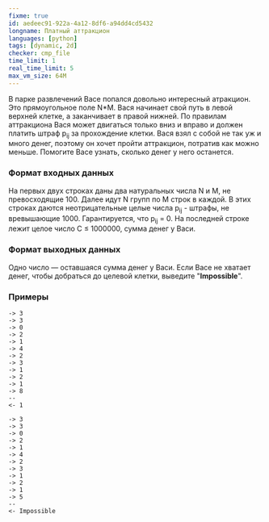 ```yaml
---
fixme: true
id: aedeec91-922a-4a12-8df6-a94dd4cd5432
longname: Платный аттракцион
languages: [python]
tags: [dynamic, 2d]
checker: cmp_file
time_limit: 1
real_time_limit: 5
max_vm_size: 64M
---
```



В парке развлечений Васе попался довольно интересный атракцион. Это прямоугольное поле N*M. Вася начинает свой путь в левой верхней клетке, а заканчивает в правой нижней. По правилам аттракциона Вася может двигаться только вниз и вправо и должен платить штраф p<sub>ij</sub> за прохождение клетки. Вася взял с собой не так уж и много денег, поэтому он хочет пройти аттракцион, потратив как можно меньше. Помогите Васе узнать, сколько денег у него останется.

### Формат входных данных

На первых двух строках даны два натуральных числа N и M, не превосходящие 100.
Далее идут N групп по M строк в каждой. В этих строках даются неотрицательные целые числа p<sub>ij</sub> - штрафы, не вревышающие 1000. Гарантируется, что p<sub>ij</sub> = 0.
На последней строке лежит целое число C ≤ 1000000, сумма денег у Васи.

### Формат выходных данных

Одно число — оставшаяся сумма денег у Васи. Если Васе не хватает денег, чтобы добраться до целевой клетки, выведите "**Impossible**".

### Примеры

```
-> 3
-> 3
-> 0
-> 2
-> 1
-> 4
-> 2
-> 3
-> 1
-> 2
-> 1
-> 8
--
<- 1
```

```
-> 3
-> 3
-> 0
-> 2
-> 1
-> 4
-> 2
-> 3
-> 1
-> 2
-> 1
-> 5
--
<- Impossible
```
